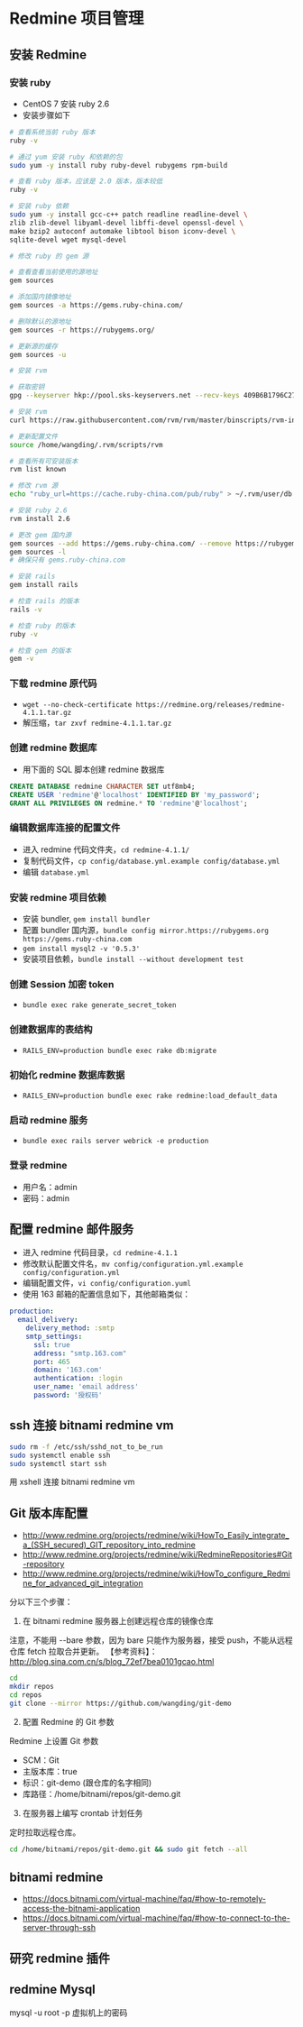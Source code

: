 # Redmine 项目管理

## 安装 Redmine

### 安装 ruby

- CentOS 7 安装 ruby 2.6
- 安装步骤如下

```bash
# 查看系统当前 ruby 版本
ruby -v

# 通过 yum 安装 ruby 和依赖的包
sudo yum -y install ruby ruby-devel rubygems rpm-build

# 查看 ruby 版本，应该是 2.0 版本，版本较低
ruby -v

# 安装 ruby 依赖
sudo yum -y install gcc-c++ patch readline readline-devel \
zlib zlib-devel libyaml-devel libffi-devel openssl-devel \
make bzip2 autoconf automake libtool bison iconv-devel \
sqlite-devel wget mysql-devel

# 修改 ruby 的 gem 源

# 查看查看当前使用的源地址
gem sources

# 添加国内镜像地址
gem sources -a https://gems.ruby-china.com/

# 删除默认的源地址
gem sources -r https://rubygems.org/

# 更新源的缓存
gem sources -u

# 安装 rvm

# 获取密钥
gpg --keyserver hkp://pool.sks-keyservers.net --recv-keys 409B6B1796C275462A1703113804BB82D39DC0E3 7D2BAF1CF37B13E2069D6956105BD0E739499BDB

# 安装 rvm
curl https://raw.githubusercontent.com/rvm/rvm/master/binscripts/rvm-installer | bash -s stable

# 更新配置文件
source /home/wangding/.rvm/scripts/rvm

# 查看所有可安装版本
rvm list known

# 修改 rvm 源
echo "ruby_url=https://cache.ruby-china.com/pub/ruby" > ~/.rvm/user/db

# 安装 ruby 2.6
rvm install 2.6

# 更改 gem 国内源
gem sources --add https://gems.ruby-china.com/ --remove https://rubygems.org/
gem sources -l
# 确保只有 gems.ruby-china.com

# 安装 rails
gem install rails

# 检查 rails 的版本
rails -v

# 检查 ruby 的版本
ruby -v

# 检查 gem 的版本
gem -v
```

### 下载 redmine 原代码

- `wget --no-check-certificate https://redmine.org/releases/redmine-4.1.1.tar.gz`
- 解压缩，`tar zxvf redmine-4.1.1.tar.gz`

### 创建 redmine 数据库

- 用下面的 SQL 脚本创建 redmine 数据库

```sql
CREATE DATABASE redmine CHARACTER SET utf8mb4;
CREATE USER 'redmine'@'localhost' IDENTIFIED BY 'my_password';
GRANT ALL PRIVILEGES ON redmine.* TO 'redmine'@'localhost';
```

### 编辑数据库连接的配置文件

- 进入 redmine 代码文件夹，`cd redmine-4.1.1/`
- 复制代码文件，`cp config/database.yml.example config/database.yml`
- 编辑 `database.yml`

### 安装 redmine 项目依赖

- 安装 bundler, `gem install bundler`
- 配置 bundler 国内源，`bundle config mirror.https://rubygems.org https://gems.ruby-china.com`
- `gem install mysql2 -v '0.5.3'`
- 安装项目依赖，`bundle install --without development test`

### 创建 Session 加密 token

- `bundle exec rake generate_secret_token`

### 创建数据库的表结构

- `RAILS_ENV=production bundle exec rake db:migrate`

### 初始化 redmine 数据库数据

- `RAILS_ENV=production bundle exec rake redmine:load_default_data`

### 启动 redmine 服务

- `bundle exec rails server webrick -e production`

### 登录 redmine

- 用户名：admin
- 密码：admin

## 配置 redmine 邮件服务

- 进入 redmine 代码目录，`cd redmine-4.1.1`
- 修改默认配置文件名，`mv config/configuration.yml.example config/configuration.yml`
- 编辑配置文件，`vi config/configuration.yuml`
- 使用 163 邮箱的配置信息如下，其他邮箱类似：

```yml
production:
  email_delivery:
    delivery_method: :smtp
    smtp_settings:
      ssl: true
      address: "smtp.163.com"
      port: 465
      domain: '163.com'
      authentication: :login
      user_name: 'email address'
      password: '授权码'
```

## ssh 连接 bitnami redmine vm

```bash
sudo rm -f /etc/ssh/sshd_not_to_be_run
sudo systemctl enable ssh
sudo systemctl start ssh
```

用 xshell 连接 bitnami redmine vm

## Git 版本库配置

- http://www.redmine.org/projects/redmine/wiki/HowTo_Easily_integrate_a_(SSH_secured)_GIT_repository_into_redmine
- http://www.redmine.org/projects/redmine/wiki/RedmineRepositories#Git-repository
- http://www.redmine.org/projects/redmine/wiki/HowTo_configure_Redmine_for_advanced_git_integration

分以下三个步骤：

1. 在 bitnami redmine 服务器上创建远程仓库的镜像仓库

注意，不能用 --bare 参数，因为 bare 只能作为服务器，接受 push，不能从远程仓库 fetch 拉取合并更新。
【参考资料】：http://blog.sina.com.cn/s/blog_72ef7bea0101gcao.html

```bash
cd
mkdir repos
cd repos
git clone --mirror https://github.com/wangding/git-demo
```

2. 配置 Redmine 的 Git 参数

Redmine 上设置 Git 参数

- SCM：Git
- 主版本库：true
- 标识：git-demo (跟仓库的名字相同)
- 库路径：/home/bitnami/repos/git-demo.git

3. 在服务器上编写 crontab 计划任务

定时拉取远程仓库。

```bash
cd /home/bitnami/repos/git-demo.git && sudo git fetch --all
```

## bitnami redmine

- https://docs.bitnami.com/virtual-machine/faq/#how-to-remotely-access-the-bitnami-application
- https://docs.bitnami.com/virtual-machine/faq/#how-to-connect-to-the-server-through-ssh

## 研究 redmine 插件

## redmine Mysql

mysql -u root -p 虚拟机上的密码


